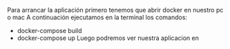 Para arrancar la aplicación primero tenemos que abrir docker en nuestro pc o mac
A continuación ejecutamos en la terminal los comandos:
- docker-compose build
- docker-compose up
Luego podremos ver nuestra aplicacion en
